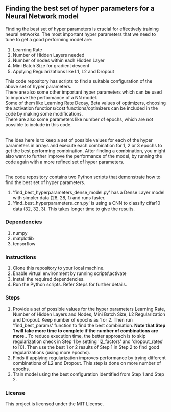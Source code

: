 ## Finding the best set of hyper parameters for a Neural Network model
Finding the best set of hyper parameters is crucial for effectively training neural networks. The most important hyper parameters that we need to tune to get a good performing model  are:
1. Learning Rate
2. Number of Hidden Layers needed
3. Number of nodes within each Hidden Layer
4. Mini Batch Size for gradient descent
5. Applying Regularizations like L1, L2 and Dropout

This code repository has scripts to find a suitable configuration of the above set of hyper parameters.</br>
There are also some other important hyper parameters which can be used to imporve the performance of a NN model.</br>
Some of them like Learning Rate Decay, Beta values of optimizers, choosing the activation functions/cost functions/optimizers can be included in the code by making some modifications.</br>
There are also some parameters like number of epochs, which are not possible to include in this code.</br></br>

The idea here is to keep a set of possible values for each of the hyper parameters in arrays and execute each combination for 1, 2 or 3 epochs to get the best performing combination. After finding a combination, you might also want to further improve the performance of the model, by running the code again with a more refined set of hyper parameters.</br></br>

The code repository contains two Python scripts that demonstrate how to find the best set of hyper parameters.</br>
1. 'find_best_hyperparameters_dense_model.py' has a Dense Layer model with simpler data (28, 28, 1) and runs faster.
2. 'find_best_hyperparameters_cnn.py' is using a CNN to classify cifar10 data (32, 32, 3). This takes longer time to give the results.

### Dependencies
1. numpy
1. matplotlib
1. tensorflow

### Instructions
1. Clone this repository to your local machine.
2. Enable virtual environment by running scripts\activate
3. Install the required dependencies.
4. Run the Python scripts. Refer Steps for further details.

### Steps
1. Provide a set of possible values for the hyper parameters Learning Rate, Number of Hidden Layers and Nodes, Mini Batch Size, L2 Regularization and Dropout. Keep number of epochs as 1 or 2. Then run 'find_best_params' function to find the best combination.<b> Note that Step 1 will take more time to complete if the number of combinations are more.</b>. To reduce execution time, the better approach is to skip regularization check in Step 1 by setting 'l2_factors' and 'dropout_rates' to [0]. Then use the best 1 or 2 results of Step 1 in Step 2 to find good regularizations (using more epochs).
2. Finds if applying regularization improves performance by trying different combinations of L2 and Dropout. This step is done on more number of epochs.
3. Train model using the best configuration identified from Step 1 and Step 2.

### License
This project is licensed under the MIT License.